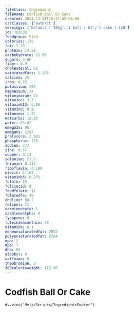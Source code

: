 ```yaml
---
fileClass: Ingredient
filename: Codfish Ball Or Cake
created: 2024-12-21T19:27:02-06:00
cssclasses: ['nutFact']
servings: ['Default | 100g','1 ball | 63','1 cake | 120']
id: 783038
foodgroup: Fish
calories: 178
fat: 7.39
protein: 14.29
carbohydrate: 12.95
sugars: 0.86
fiber: 0.9
cholesterol: 55
saturatedfats: 1.283
calcium: 25
iron: 0.72
potassium: 306
magnesium: 34
vitaminarae: 21
vitaminc: 3.7
vitaminb12: 0.58
vitamind: 0.9
vitamine: 1.21
netcarbs: 12.05
water: 63.87
omega3s: 95
omega6s: 2297
pralscore: 3.581
phosphorus: 115
sodium: 372
zinc: 0.57
copper: 0.11
selenium: 23.6
thiamin: 0.113
riboflavin: 0.109
niacin: 2.162
vitaminb6: 0.275
folate: 15
folicacid: 4
foodfolate: 11
folatedfe: 18
choline: 68.2
retinol: 21
carotenebeta: 1
carotenealpha: 0
lycopene: 0
luteinzeaxanthin: 38
vitamink: 8.1
monounsaturatedfat: 2872
polyunsaturatedfat: 2784
epa: 2
dpa: 7
dha: 85
alcohol: 0
caffeine: 0
theobromine: 0
200calorieweight: 112.36
---
```


# Codfish Ball Or Cake

```dataviewjs
dv.view("Meta/Scripts/IngredientsFooter")
```